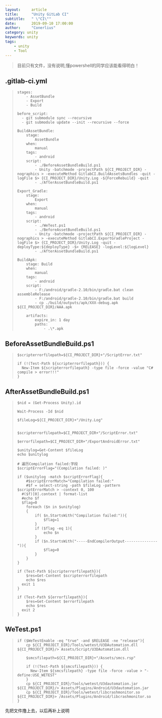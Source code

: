 ```yaml
---
layout:     article
title:      "Unity GitLab CI"
subtitle:   " \"CI\""
date:       2019-09-10 17:00:00
author:     "Conerlius"
category: unity
keywords: unity
tags:
    - unity
    - Tool
---
```


> 目前只有文件，没有说明,懂powershell的同学应该能看得明白！

## .gitlab-ci.yml
> ```
> stages:
>     - AssetBundle
>     - Export
>     - Build
> 
> before_script:
>   - git submodule sync --recursive
>   - git submodule update --init --recursive --force
> 
> BuildAssetBundle:
>     stage:
>         AssetBundle
>     when:
>         manual
>     tags:
>         - android
>     script:
>         - ./BeforeAssetBundleBuild.ps1
>         - Unity -batchmode -projectPath ${CI_PROJECT_DIR} -nographics > -executeMethod GitlabCI.BuildAssetsBundles -quit -logFile $> {CI_PROJECT_DIR}/Unity.Log -${ForceRebuild} -quit
>         - ./AfterAssetBundleBuild.ps1
>         
> Export_Gradle:
>     stage:
>         Export
>     when:
>         manual
>     tags:
>         - android
>     script:
>         - ./WeTest.ps1
>         - ./BeforeAssetBundleBuild.ps1
>         - Unity -batchmode -projectPath ${CI_PROJECT_DIR} -nographics > -executeMethod GitlabCI.ExportGradleProject -logFile $> {CI_PROJECT_DIR}/Unity.Log -quit -deployType:${deployType} -$> {RELEASE} -logLevel:${logLevel}
>         - ./AfterAssetBundleBuild.ps1
>     
> BuildApk:
>     stage: Build
>     when:
>         manual
>     tags:
>         - android
>     script:
>         - F:/android/gradle-2.10/bin/gradle.bat clean assembleRelease
>         - F:/android/gradle-2.10/bin/gradle.bat build
>         - cp ./build/outputs/apk/XXX-debug.apk ${CI_PROJECT_DIR}/AAA.apk
> 
>     artifacts:
>         expire_in: 1 day
>         paths:
>             - .\*.apk       
> ```

## BeforeAssetBundleBuild.ps1
> ```
> $scripterrorfilepath=${CI_PROJECT_DIR}+"/ScriptError.txt"
> 
> if (!(Test-Path ${scripterrorfilepath})) {
> 	New-Item ${scripterrorfilepath} -type file -force -value "C# compile > error!!!"
> }
> ```

## AfterAssetBundleBuild.ps1
> ```
> $nid = (Get-Process Unity).id
> 
> Wait-Process -Id $nid
> 
> $fileLog=${CI_PROJECT_DIR}+"/Unity.Log"
> 
> 
> $scripterrorfilepath=$CI_PROJECT_DIR+"/ScriptError.txt"
> 
> $errorfilepath=$CI_PROJECT_DIR+"/ExportAndroidError.txt"
> 
> $unitylog=Get-Content $fileLog
> echo $unitylog
> 
> # 遍历Compilation failed:字段
> $scriptErrorFlag="(Compilation failed: )"
> 
> if ($unitylog -match $scriptErrorFlag){
>     #$scriptErrorMatch="Compilation failed:"
>     #$f = select-string -path $fileLog -pattern $scriptErrorMatch > -context 0, 100
> 	#($f)[0].context | format-list
> 	#echo $f
> 	$flag=0
>     foreach ($n in $unitylog)
>     {
>         if( $n.StartsWith("Compilation failed:")){
>             $flag=1
>         }
>         if ($flag -eq 1){
>             echo $n
>         }
>         if ($n.StartsWith("-----EndCompilerOutput---------------")){
>             $flag=0
>         }
>     }
> }
> 
> if (Test-Path ${scripterrorfilepath}){
>     $res=Get-Content $scripterrorfilepath
>     echo $res
> 	exit 1
> }
> 
> if (Test-Path ${errorfilepath}){
>     $res=Get-Content $errorfilepath
>     echo $res
> 	exit 2
> }
> ```

## WeTest.ps1
> ```
> if ($WeTestEnable -eq "true" -and $RELEASE -ne "release"){
>     cp ${CI_PROJECT_DIR}/Tools/wetest/U3DAutomation.dll ${CI_PROJECT_DIR}/> Assets/Script/U3DAutomation.dll
> 
>     $smcsfilepath=${CI_PROJECT_DIR}+"/Assets/smcs.rsp"
> 
>     if (!(Test-Path ${smcsfilepath})) {
> 	    New-Item ${smcsfilepath} -type file -force -value > "-define:USE_WETEST"
>     }
>     cp ${CI_PROJECT_DIR}/Tools/wetest/U3dautomation.jar ${CI_PROJECT_DIR}/> Assets/Plugins/Android/U3dautomation.jar
>     cp ${CI_PROJECT_DIR}/Tools/wetest/libcrashmonitor.so ${CI_PROJECT_DIR}> /Assets/Plugins/Android/libcrashmonitor.so
> }
> ```

先把文件撸上去，以后再补上说明
